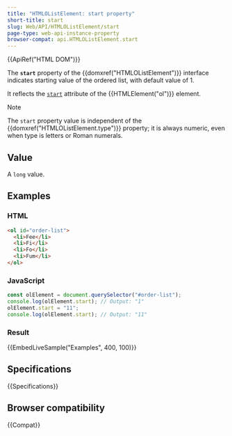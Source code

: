 ```yaml
---
title: "HTMLOListElement: start property"
short-title: start
slug: Web/API/HTMLOListElement/start
page-type: web-api-instance-property
browser-compat: api.HTMLOListElement.start
---
```


{{ApiRef("HTML DOM")}}

The **`start`** property of the {{domxref("HTMLOListElement")}} interface indicates starting value of the ordered list, with default value of 1.

It reflects the [`start`](/en-US/docs/Web/HTML/Reference/Element/ol#start) attribute of the {{HTMLElement("ol")}} element.

> [!NOTE]
> The `start` property value is independent of the {{domxref("HTMLOListElement.type")}} property; it is always numeric, even when type is letters or Roman numerals.

## Value

A `long` value.

## Examples

### HTML

```html
<ol id="order-list">
  <li>Fee</li>
  <li>Fi</li>
  <li>Fo</li>
  <li>Fum</li>
</ol>
```

### JavaScript

```js
const olElement = document.querySelector("#order-list");
console.log(olElement.start); // Output: "1"
olElement.start = "11";
console.log(olElement.start); // Output: "11"
```

### Result

{{EmbedLiveSample("Examples", 400, 100)}}

## Specifications

{{Specifications}}

## Browser compatibility

{{Compat}}
